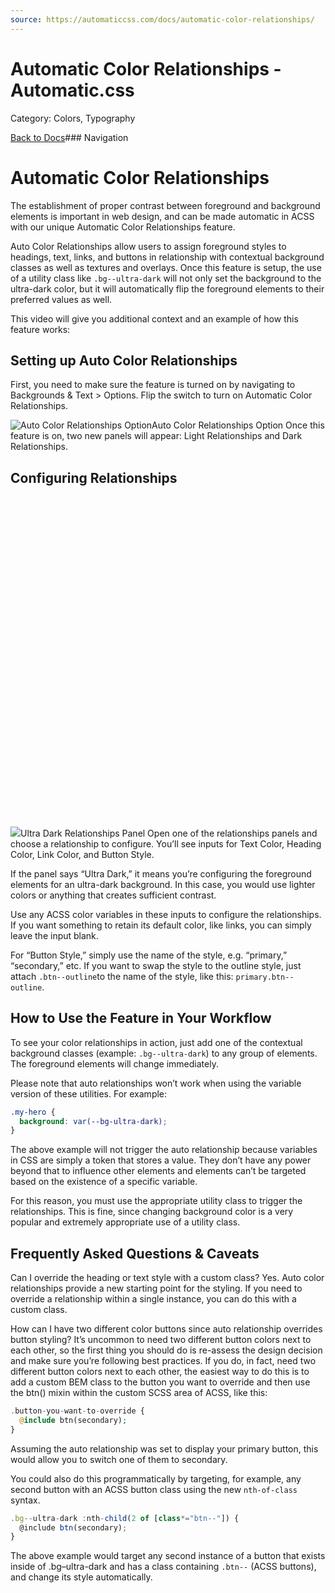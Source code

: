 ```yaml
---
source: https://automaticcss.com/docs/automatic-color-relationships/
---
```


# Automatic Color Relationships - Automatic.css

Category: Colors, Typography

[Back to Docs](https://automaticcss.com/docs)### Navigation

# Automatic Color Relationships

The establishment of proper contrast between foreground and background elements is important in web design, and can be made automatic in ACSS with our unique Automatic Color Relationships feature.

Auto Color Relationships allow users to assign foreground styles to headings, text, links, and buttons in relationship with contextual background classes as well as textures and overlays. Once this feature is setup, the use of a utility class like `.bg--ultra-dark` will not only set the background to the ultra-dark color, but it will automatically flip the foreground elements to their preferred values as well.

This video will give you additional context and an example of how this feature works:

## Setting up Auto Color Relationships

First, you need to make sure the feature is turned on by navigating to Backgrounds & Text > Options. Flip the switch to turn on Automatic Color Relationships.

![Auto Color Relationships Option](https://automaticcss.com/wp-content/uploads/CleanShot-2024-10-28-at-07.58.29@2x-1024x1024.jpg)Auto Color Relationships Option
Once this feature is on, two new panels will appear: Light Relationships and Dark Relationships.

## Configuring Relationships

![](data:image/svg+xml,%3Csvg%20xmlns='http://www.w3.org/2000/svg'%20width='978'%20height='1024'%20viewBox='0%200%20978%201024'%3E%3C/svg%3E)![](https://automaticcss.com/wp-content/uploads/CleanShot-2024-10-28-at-08.01.27@2x-978x1024.jpg)Ultra Dark Relationships Panel
Open one of the relationships panels and choose a relationship to configure. You’ll see inputs for Text Color, Heading Color, Link Color, and Button Style.

If the panel says “Ultra Dark,” it means you’re configuring the foreground elements for an ultra-dark background. In this case, you would use lighter colors or anything that creates sufficient contrast.

Use any ACSS color variables in these inputs to configure the relationships. If you want something to retain its default color, like links, you can simply leave the input blank.

For “Button Style,” simply use the name of the style, e.g. “primary,” “secondary,” etc. If you want to swap the style to the outline style, just attach `.btn--outline`to the name of the style, like this: `primary.btn--outline`.

## How to Use the Feature in Your Workflow

To see your color relationships in action, just add one of the contextual background classes (example: `.bg--ultra-dark`) to any group of elements. The foreground elements will change immediately.

Please note that auto relationships won’t work when using the variable version of these utilities. For example:

```css
.my-hero {
  background: var(--bg-ultra-dark);
}
```

The above example will not trigger the auto relationship because variables in CSS are simply a token that stores a value. They don’t have any power beyond that to influence other elements and elements can’t be targeted based on the existence of a specific variable.

For this reason, you must use the appropriate utility class to trigger the relationships. This is fine, since changing background color is a very popular and extremely appropriate use of a utility class.

## Frequently Asked Questions & Caveats

Can I override the heading or text style with a custom class?
Yes. Auto color relationships provide a new starting point for the styling. If you need to override a relationship within a single instance, you can do this with a custom class.

How can I have two different color buttons since auto relationship overrides button styling?
It’s uncommon to need two different button colors next to each other, so the first thing you should do is re-assess the design decision and make sure you’re following best practices. If you do, in fact, need two different button colors next to each other, the easiest way to do this is to add a custom BEM class to the button you want to override and then use the btn() mixin within the custom SCSS area of ACSS, like this:

```php
.button-you-want-to-override {
  @include btn(secondary);
}
```

Assuming the auto relationship was set to display your primary button, this would allow you to switch one of them to secondary.

You could also do this programmatically by targeting, for example, any second button with an ACSS button class using the new `nth-of-class` syntax.

```javascript
.bg--ultra-dark :nth-child(2 of [class*="btn--"]) {
  @include btn(secondary);
}
```

The above example would target any second instance of a button that exists inside of .bg–ultra-dark and has a class containing `.btn--` (ACSS buttons), and change its style automatically.

